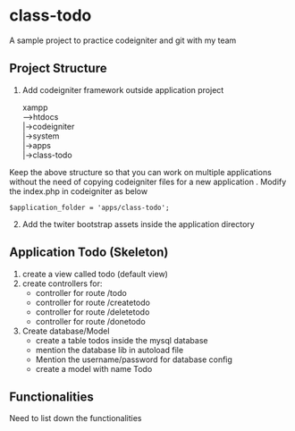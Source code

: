 class-todo
==========

A sample project to practice codeigniter and git with my team

Project Structure
------------------
1. Add codeigniter framework outside application project

	xampp <br>
		-->htdocs <br>
			|->codeigniter <br>
				|->system <br>
				|->apps <br>
					|->class-todo <br>

Keep the above structure so that you can work on multiple applications
without the need of copying codeigniter files for a new application
. Modify the index.php in codeigniter as below 

<!-- language-all: lang-or-tag-here -->	
	$application_folder = 'apps/class-todo';

2. Add the twiter bootstrap assets inside the application directory

Application Todo (Skeleton)
---------------------------
1. create a view called todo (default view)
2. create controllers for:
	- controller for route /todo
	- controller for route /createtodo
	- controller for route /deletetodo
	- controller for route /donetodo
3. Create database/Model
	- create a table todos inside the mysql database
	- mention the database lib in autoload file
	- Mention the username/password for database config
	- create a model with name Todo

Functionalities
----------------
Need to list down the functionalities


